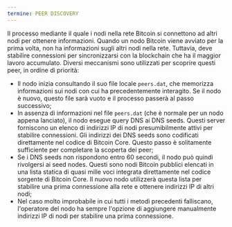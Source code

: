 ```yaml
---
termine: PEER DISCOVERY
---
```


Il processo mediante il quale i nodi nella rete Bitcoin si connettono ad altri nodi per ottenere informazioni. Quando un nodo Bitcoin viene avviato per la prima volta, non ha informazioni sugli altri nodi nella rete. Tuttavia, deve stabilire connessioni per sincronizzarsi con la blockchain che ha il maggior lavoro accumulato. Diversi meccanismi sono utilizzati per scoprire questi peer, in ordine di priorità:
* Il nodo inizia consultando il suo file locale `peers.dat`, che memorizza informazioni sui nodi con cui ha precedentemente interagito. Se il nodo è nuovo, questo file sarà vuoto e il processo passerà al passo successivo;
* In assenza di informazioni nel file `peers.dat` (che è normale per un nodo appena lanciato), il nodo esegue query DNS ai DNS seeds. Questi server forniscono un elenco di indirizzi IP di nodi presumibilmente attivi per stabilire connessioni. Gli indirizzi dei DNS seeds sono codificati direttamente nel codice di Bitcoin Core. Questo passo è solitamente sufficiente per completare la scoperta dei peer;
* Se i DNS seeds non rispondono entro 60 secondi, il nodo può quindi rivolgersi ai seed nodes. Questi sono nodi Bitcoin pubblici elencati in una lista statica di quasi mille voci integrata direttamente nel codice sorgente di Bitcoin Core. Il nuovo nodo utilizzerà questa lista per stabilire una prima connessione alla rete e ottenere indirizzi IP di altri nodi;
* Nel caso molto improbabile in cui tutti i metodi precedenti falliscano, l'operatore del nodo ha sempre l'opzione di aggiungere manualmente indirizzi IP di nodi per stabilire una prima connessione.